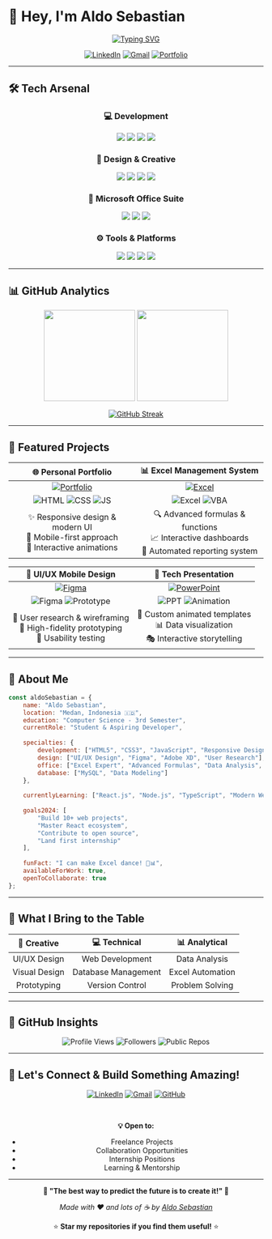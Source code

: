 # 👋 Hey, I'm Aldo Sebastian

<div align="center">

[![Typing SVG](https://readme-typing-svg.herokuapp.com?font=Fira+Code&size=22&duration=3000&pause=1000&color=58A6FF&center=true&vCenter=true&width=600&lines=Web+Developer+%7C+UI%2FUX+Designer;Microsoft+Office+Expert;3rd+Semester+Computer+Science+Student;Always+learning+new+technologies+%F0%9F%9A%80)](https://git.io/typing-svg)

</div>

<div align="center">

[![LinkedIn](https://img.shields.io/badge/LinkedIn-0A66C2?style=for-the-badge&logo=linkedin&logoColor=white)](https://www.linkedin.com/in/aldo-sebastian-214134316)
[![Gmail](https://img.shields.io/badge/Gmail-EA4335?style=for-the-badge&logo=gmail&logoColor=white)](mailto:aldosebastian1804@gmail.com)
[![Portfolio](https://img.shields.io/badge/Portfolio-FF5722?style=for-the-badge&logo=google-chrome&logoColor=white)](https://github.com/aldosebastian1)

</div>

---

## 🛠️ Tech Arsenal

<div align="center">

### 💻 Development
<img src="https://img.shields.io/badge/HTML5-E34F26?style=for-the-badge&logo=html5&logoColor=white" />
<img src="https://img.shields.io/badge/CSS3-1572B6?style=for-the-badge&logo=css3&logoColor=white" />
<img src="https://img.shields.io/badge/JavaScript-F7DF1E?style=for-the-badge&logo=javascript&logoColor=black" />
<img src="https://img.shields.io/badge/MySQL-4479A1?style=for-the-badge&logo=mysql&logoColor=white" />

### 🎨 Design & Creative
<img src="https://img.shields.io/badge/Figma-F24E1E?style=for-the-badge&logo=figma&logoColor=white" />
<img src="https://img.shields.io/badge/Adobe%20XD-FF61F6?style=for-the-badge&logo=Adobe%20XD&logoColor=white" />
<img src="https://img.shields.io/badge/Canva-00C4CC?style=for-the-badge&logo=Canva&logoColor=white" />
<img src="https://img.shields.io/badge/Photoshop-31A8FF?style=for-the-badge&logo=Adobe%20Photoshop&logoColor=black" />

### 🏢 Microsoft Office Suite
<img src="https://img.shields.io/badge/Excel-217346?style=for-the-badge&logo=microsoft-excel&logoColor=white" />
<img src="https://img.shields.io/badge/Word-2B579A?style=for-the-badge&logo=microsoft-word&logoColor=white" />
<img src="https://img.shields.io/badge/PowerPoint-B7472A?style=for-the-badge&logo=microsoft-powerpoint&logoColor=white" />

### ⚙️ Tools & Platforms
<img src="https://img.shields.io/badge/Git-F05032?style=for-the-badge&logo=git&logoColor=white" />
<img src="https://img.shields.io/badge/GitHub-181717?style=for-the-badge&logo=github&logoColor=white" />
<img src="https://img.shields.io/badge/VS%20Code-007ACC?style=for-the-badge&logo=visual-studio-code&logoColor=white" />
<img src="https://img.shields.io/badge/Windows-0078D6?style=for-the-badge&logo=windows&logoColor=white" />

</div>

---

## 📊 GitHub Analytics

<div align="center">

<img height="180em" src="https://github-readme-stats.vercel.app/api?username=aldosebastian1&show_icons=true&theme=github_dark&hide_border=true&count_private=true&bg_color=0d1117&title_color=58a6ff&icon_color=58a6ff&text_color=c9d1d9" />

<img height="180em" src="https://github-readme-stats.vercel.app/api/top-langs/?username=aldosebastian1&layout=compact&theme=github_dark&hide_border=true&bg_color=0d1117&title_color=58a6ff&text_color=c9d1d9" />

</div>

<div align="center">

[![GitHub Streak](https://streak-stats.demolab.com/?user=aldosebastian1&theme=github-dark-blue&hide_border=true&background=0d1117)](https://git.io/streak-stats)

</div>

---

## 🚀 Featured Projects

<div align="center">

| 🌐 **Personal Portfolio** | 📊 **Excel Management System** |
|:-------------------------:|:------------------------------:|
| [![Portfolio](https://img.shields.io/badge/View_Project-FF5722?style=for-the-badge&logo=google-chrome&logoColor=white)](https://github.com/aldosebastian1) | [![Excel](https://img.shields.io/badge/View_Project-217346?style=for-the-badge&logo=microsoft-excel&logoColor=white)](#) |
| ![HTML](https://img.shields.io/badge/HTML-E34F26?style=flat-square&logo=html5&logoColor=white) ![CSS](https://img.shields.io/badge/CSS-1572B6?style=flat-square&logo=css3&logoColor=white) ![JS](https://img.shields.io/badge/JS-F7DF1E?style=flat-square&logo=javascript&logoColor=black) | ![Excel](https://img.shields.io/badge/Excel-217346?style=flat-square&logo=microsoft-excel&logoColor=white) ![VBA](https://img.shields.io/badge/VBA-512BD4?style=flat-square&logo=microsoft&logoColor=white) |
| ✨ Responsive design & modern UI<br/>📱 Mobile-first approach<br/>🚀 Interactive animations | 🔍 Advanced formulas & functions<br/>📈 Interactive dashboards<br/>🤖 Automated reporting system |

| 🎨 **UI/UX Mobile Design** | 🎤 **Tech Presentation** |
|:-------------------------:|:------------------------:|
| [![Figma](https://img.shields.io/badge/View_Design-F24E1E?style=for-the-badge&logo=figma&logoColor=white)](#) | [![PowerPoint](https://img.shields.io/badge/View_Slides-B7472A?style=for-the-badge&logo=microsoft-powerpoint&logoColor=white)](#) |
| ![Figma](https://img.shields.io/badge/Figma-F24E1E?style=flat-square&logo=figma&logoColor=white) ![Prototype](https://img.shields.io/badge/Prototype-9F7AEA?style=flat-square&logo=proto.io&logoColor=white) | ![PPT](https://img.shields.io/badge/PowerPoint-B7472A?style=flat-square&logo=microsoft-powerpoint&logoColor=white) ![Animation](https://img.shields.io/badge/Animation-FF69B4?style=flat-square&logo=adobe-after-effects&logoColor=white) |
| 🧭 User research & wireframing<br/>🎯 High-fidelity prototyping<br/>🧪 Usability testing | 🎨 Custom animated templates<br/>📊 Data visualization<br/>🎭 Interactive storytelling |

</div>

---

## 🎯 About Me

```javascript
const aldoSebastian = {
    name: "Aldo Sebastian",
    location: "Medan, Indonesia 🇮🇩",
    education: "Computer Science - 3rd Semester",
    currentRole: "Student & Aspiring Developer",
    
    specialties: {
        development: ["HTML5", "CSS3", "JavaScript", "Responsive Design"],
        design: ["UI/UX Design", "Figma", "Adobe XD", "User Research"],
        office: ["Excel Expert", "Advanced Formulas", "Data Analysis", "Automation"],
        database: ["MySQL", "Data Modeling"]
    },
    
    currentlyLearning: ["React.js", "Node.js", "TypeScript", "Modern Web APIs"],
    
    goals2024: [
        "Build 10+ web projects",
        "Master React ecosystem", 
        "Contribute to open source",
        "Land first internship"
    ],
    
    funFact: "I can make Excel dance! 💃📊",
    availableForWork: true,
    openToCollaborate: true
};
```

---

## 💼 What I Bring to the Table

<div align="center">

| 🎨 **Creative** | 💻 **Technical** | 📊 **Analytical** |
|:---------------:|:----------------:|:-----------------:|
| UI/UX Design | Web Development | Data Analysis |
| Visual Design | Database Management | Excel Automation |
| Prototyping | Version Control | Problem Solving |

</div>

---

## 🌟 GitHub Insights

<div align="center">

![Profile Views](https://komarev.com/ghpvc/?username=aldosebastian1&style=for-the-badge&color=58a6ff&label=Profile+Views)
![Followers](https://img.shields.io/github/followers/aldosebastian1?style=for-the-badge&color=58a6ff&labelColor=1c1c1c)
![Public Repos](https://img.shields.io/badge/Public%20Repos-5-58a6ff?style=for-the-badge&labelColor=1c1c1c)

</div>

---

## 🤝 Let's Connect & Build Something Amazing!

<div align="center">

[![LinkedIn](https://img.shields.io/badge/LinkedIn-0A66C2?style=for-the-badge&logo=linkedin&logoColor=white)](https://www.linkedin.com/in/aldo-sebastian-214134316)
[![Gmail](https://img.shields.io/badge/Gmail-EA4335?style=for-the-badge&logo=gmail&logoColor=white)](mailto:aldosebastian1804@gmail.com)
[![GitHub](https://img.shields.io/badge/Follow_Me-181717?style=for-the-badge&logo=github&logoColor=white)](https://github.com/aldosebastian1)

<br>

**💡 Open to:**
- Freelance Projects
- Collaboration Opportunities  
- Internship Positions
- Learning & Mentorship

</div>

---

<div align="center">

**🚀 "The best way to predict the future is to create it!" 🚀**

*Made with ❤️ and lots of ☕ by [Aldo Sebastian](https://github.com/aldosebastian1)*

⭐ **Star my repositories if you find them useful!** ⭐

</div>
